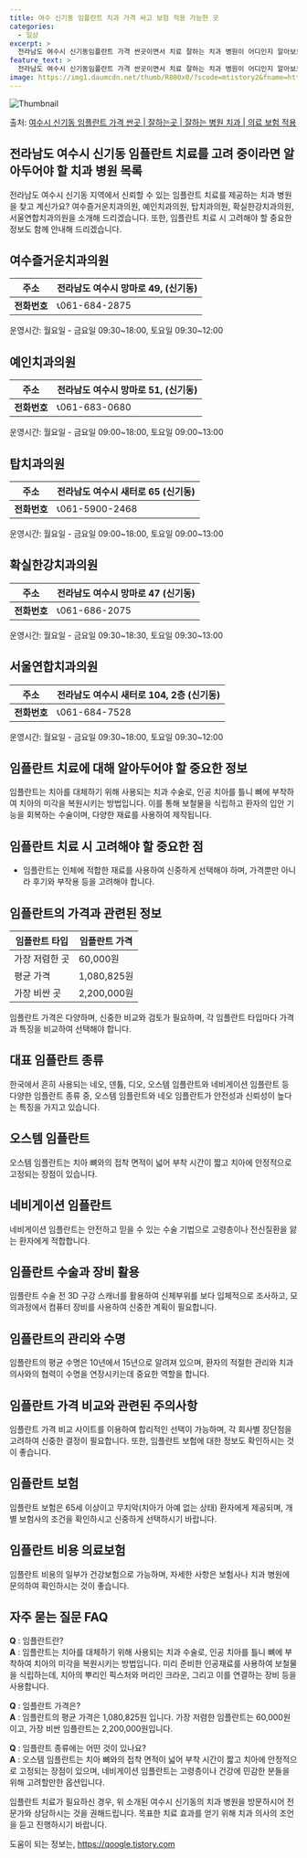 ```yaml
---
title: 여수 신기동 임플란트 치과 가격 싸고 보험 적용 가능한 곳
categories:
  - 일상
excerpt: >
  전라남도 여수시 신기동임플란트 가격 싼곳이면서 치료 잘하는 치과 병원이 어디인지 알아보도록 하겠습니다. 전라남도 여수시 신기동에 위치한 여수즐거운치과의원 예인치과의원 탑치과의원 확실한강치과의원 서울연합치과의원 순서대로 안내 드리며, 임플란트 치료시 신경써야 할 부분 또한 같이 공유 드리겠습니다.2024년 임플란트 가격 살펴보기 👈 클릭임플란트 평균 가격여수즐거운치과의원표 내에 있는 전화 번호를 클릭 하시면 여수즐거운치과의원로 바로 전화 연결 됩니다.분류주소전화번호치과의원전라남도 여수시 망마로 49, (신기동)📞061-684-2875로 전화하기여수즐거운치과의원 위치 확인하기 👈 클릭요일운영시간월요일09:30~18:00화요일09:30~18:00수요일09:30~18:00목요일..
feature_text: >
  전라남도 여수시 신기동임플란트 가격 싼곳이면서 치료 잘하는 치과 병원이 어디인지 알아보도록 하겠습니다. 전라남도 여수시 신기동에 위치한 여수즐거운치과의원 예인치과의원 탑치과의원 확실한강치과의원 서울연합치과의원 순서대로 안내 드리며, 임플란트 치료시 신경써야 할 부분 또한 같이 공유 드리겠습니다.2024년 임플란트 가격 살펴보기 👈 클릭임플란트 평균 가격여수즐거운치과의원표 내에 있는 전화 번호를 클릭 하시면 여수즐거운치과의원로 바로 전화 연결 됩니다.분류주소전화번호치과의원전라남도 여수시 망마로 49, (신기동)📞061-684-2875로 전화하기여수즐거운치과의원 위치 확인하기 👈 클릭요일운영시간월요일09:30~18:00화요일09:30~18:00수요일09:30~18:00목요일..
image: https://img1.daumcdn.net/thumb/R800x0/?scode=mtistory2&fname=https%3A%2F%2Fblog.kakaocdn.net%2Fdn%2FCBrbb%2FbtsG0sHjhdr%2FKQivdGfk6MVreNWCT0EDN0%2Fimg.webp
---
```


![Thumbnail](https://img1.daumcdn.net/thumb/R800x0/?scode=mtistory2&fname=https%3A%2F%2Fblog.kakaocdn.net%2Fdn%2FCBrbb%2FbtsG0sHjhdr%2FKQivdGfk6MVreNWCT0EDN0%2Fimg.webp)

<p>출처: <a href="https://qoogle.tistory.com/7019" rel="dofollow">여수시 신기동 임플란트 가격 싼곳 | 잘하는곳 | 잘하는 병원 치과 | 의료 보험 적용</a> </p>

## 전라남도 여수시 신기동 임플란트 치료를 고려 중이라면 알아두어야 할 치과 병원 목록

전라남도 여수시 신기동 지역에서 신뢰할 수 있는 임플란트 치료를 제공하는 치과 병원을 찾고 계신가요? 여수즐거운치과의원, 예인치과의원,
탑치과의원, 확실한강치과의원, 서울연합치과의원을 소개해 드리겠습니다. 또한, 임플란트 치료 시 고려해야 할 중요한 정보도 함께 안내해
드리겠습니다.

## 여수즐거운치과의원

**주소** | 전라남도 여수시 망마로 49, (신기동)  
---|---  
**전화번호** | 📞061-684-2875  
  
운영시간: 월요일 - 금요일 09:30~18:00, 토요일 09:30~12:00

## 예인치과의원

**주소** | 전라남도 여수시 망마로 51, (신기동)  
---|---  
**전화번호** | 📞061-683-0680  
  
운영시간: 월요일 - 금요일 09:00~18:00, 토요일 09:00~13:00

## 탑치과의원

**주소** | 전라남도 여수시 새터로 65 (신기동)  
---|---  
**전화번호** | 📞061-5900-2468  
  
운영시간: 월요일 - 금요일 09:00~18:00, 토요일 09:00~13:00

## 확실한강치과의원

**주소** | 전라남도 여수시 망마로 47 (신기동)  
---|---  
**전화번호** | 📞061-686-2075  
  
운영시간: 월요일 - 금요일 09:30~18:30, 토요일 09:30~13:00

## 서울연합치과의원

**주소** | 전라남도 여수시 새터로 104, 2층 (신기동)  
---|---  
**전화번호** | 📞061-684-7528  
  
운영시간: 월요일 - 금요일 09:30~18:00, 토요일 09:30~12:00

## 임플란트 치료에 대해 알아두어야 할 중요한 정보

임플란트는 치아를 대체하기 위해 사용되는 치과 수술로, 인공 치아를 틀니 뼈에 부착하여 치아의 미각을 복원시키는 방법입니다. 이를 통해
보철물을 식립하고 환자의 입안 기능을 회복하는 수술이며, 다양한 재료를 사용하여 제작됩니다.

## 임플란트 치료 시 고려해야 할 중요한 점

  * 임플란트는 인체에 적합한 재료를 사용하여 신중하게 선택해야 하며, 가격뿐만 아니라 후기와 부작용 등을 고려해야 합니다.

## 임플란트의 가격과 관련된 정보

**임플란트 타입** | **임플란트 가격**  
---|---  
가장 저렴한 곳 | 60,000원  
평균 가격 | 1,080,825원  
가장 비싼 곳 | 2,200,000원  
  
임플란트 가격은 다양하며, 신중한 비교와 검토가 필요하며, 각 임플란트 타입마다 가격과 특징을 비교하여 선택해야 합니다.

## 대표 임플란트 종류

한국에서 흔히 사용되는 네오, 덴튬, 디오, 오스템 임플란트와 네비게이션 임플란트 등 다양한 임플란트 종류 중, 오스템 임플란트와 네오
임플란트가 안전성과 신뢰성이 높다는 특징을 가지고 있습니다.

## 오스템 임플란트

오스템 임플란트는 치아 뼈와의 접착 면적이 넓어 부착 시간이 짧고 치아에 안정적으로 고정되는 장점이 있습니다.

## 네비게이션 임플란트

네비게이션 임플란트는 안전하고 믿을 수 있는 수술 기법으로 고령층이나 전신질환을 앓는 환자에게 적합합니다.

## 임플란트 수술과 장비 활용

임플란트 수술 전 3D 구강 스캐너를 활용하여 신체부위를 보다 입체적으로 조사하고, 모의과정에서 컴퓨터 장비를 사용하여 신중한 계획이
필요합니다.

## 임플란트의 관리와 수명

임플란트의 평균 수명은 10년에서 15년으로 알려져 있으며, 환자의 적절한 관리와 치과 의사와의 협력이 수명을 연장시키는데 중요한 역할을
합니다.

## 임플란트 가격 비교와 관련된 주의사항

임플란트 가격 비교 사이트를 이용하여 합리적인 선택이 가능하며, 각 회사별 장단점을 고려하여 신중한 결정이 필요합니다. 또한, 임플란트
보험에 대한 정보도 확인하시는 것이 좋습니다.

## 임플란트 보험

임플란트 보험은 65세 이상이고 무치악(치아가 아예 없는 상태) 환자에게 제공되며, 개별 보험사의 조건을 확인하시고 신중하게 선택하시기
바랍니다.

## 임플란트 비용 의료보험

임플란트 비용의 일부가 건강보험으로 가능하며, 자세한 사항은 보험사나 치과 병원에 문의하여 확인하시는 것이 좋습니다.

## 자주 묻는 질문 FAQ

**Q** : 임플란트란?  
**A** : 임플란트는 치아를 대체하기 위해 사용되는 치과 수술로, 인공 치아를 틀니 뼈에 부착하여 치아의 미각을 복원시키는 방법입니다.
미리 준비한 인공재료를 사용하여 보철물을 식립하는데, 치아의 뿌리인 픽스처와 머리인 크라운, 그리고 이를 연결하는 장비 등을 사용합니다.

**Q** : 임플란트 가격은?  
**A** : 임플란트의 평균 가격은 1,080,825원 입니다. 가장 저렴한 임플란트는 60,000원이고, 가장 비싼 임플란트는
2,200,000원입니다.

**Q** : 임플란트 종류에는 어떤 것이 있나요?  
**A** : 오스템 임플란트는 치아 뼈와의 접착 면적이 넓어 부착 시간이 짧고 치아에 안정적으로 고정되는 장점이 있으며, 네비게이션
임플란트는 고령층이나 건강에 민감한 분들을 위해 고려할만한 옵션입니다.

임플란트 치료가 필요하신 경우, 위 소개된 여수시 신기동의 치과 병원을 방문하시어 전문가와 상담하시는 것을 권해드립니다. 목표한 치료 효과를
얻기 위해 치과 의사의 조언을 듣고 진행하시기 바랍니다.

 

도움이 되는 정보는, <a href="https://qoogle.tistory.com" rel="dofollow">https://qoogle.tistory.com</a>


